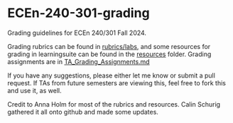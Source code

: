 # ECEn-240-301-grading
Grading guidelines for ECEn 240/301 Fall 2024. 

Grading rubrics can be found in [rubrics/labs](/rubrics/labs), and some resources for grading in learningsuite can be found in the [resources](/resources) folder. Grading assignments are in [TA_Grading_Assignments.md](/TA%20Grading%20Assignments.md) 

If you have any suggestions, please either let me know or submit a pull request. If TAs from future semesters are viewing this, feel free to fork this and use it, as well.

Credit to Anna Holm for most of the rubrics and resources. Calin Schurig gathered it all onto github and made some updates. 
